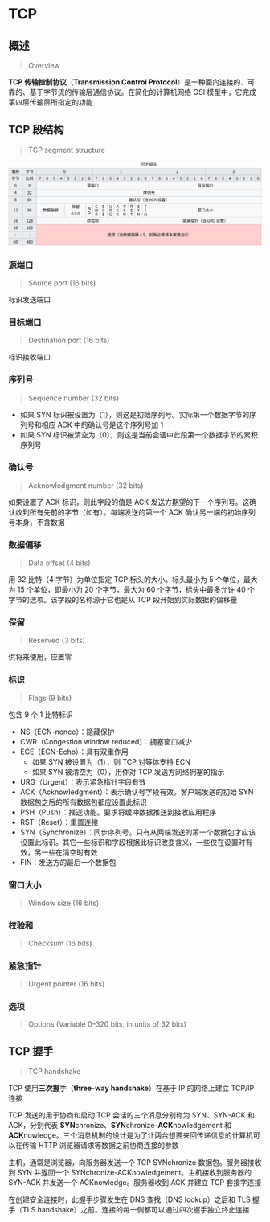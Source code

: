 # TCP

## 概述

> Overview

**TCP 传输控制协议**（**Transmission Control
Protocol**）是一种面向连接的、可靠的、基于字节流的传输层通信协议。在简化的计算机网络
OSI 模型中，它完成第四层传输层所指定的功能

## TCP 段结构

> TCP segment structure

![url-all](tcp/tcp-segment-header.svg)

### 源端口

> Source port (16 bits)

标识发送端口

### 目标端口

> Destination port (16 bits)

标识接收端口

### 序列号

> Sequence number (32 bits)

- 如果 SYN 标识被设置为（1），则这是初始序列号。实际第一个数据字节的序列号和相应
  ACK 中的确认号是这个序列号加 1
- 如果 SYN 标识被清空为（0），则这是当前会话中此段第一个数据字节的累积序列号

### 确认号

> Acknowledgment number (32 bits)

如果设置了 ACK 标识，则此字段的值是 ACK
发送方期望的下一个序列号。这确认收到所有先前的字节（如有）。每端发送的第一个
ACK 确认另一端的初始序列号本身，不含数据

### 数据偏移

> Data offset (4 bits)

用 32 比特（4 字节）为单位指定 TCP 标头的大小。标头最小为
5 个单位，最大为 15 个单位，即最小为 20 个字节，最大为 60 个字节，标头中最多允许
40 个字节的选项。该字段的名称源于它也是从 TCP 段开始到实际数据的偏移量

### 保留

> Reserved (3 bits)

供将来使用，应置零

### 标识

> Flags (9 bits)

包含 9 个 1 比特标识

- NS（ECN-nonce）：隐藏保护
- CWR（Congestion window reduced）：拥塞窗口减少
- ECE（ECN-Echo）：具有双重作用
  - 如果 SYN 被设置为（1），则 TCP 对等体支持 ECN
  - 如果 SYN 被清空为（0），用作对 TCP 发送方网络拥塞的指示
- URG（Urgent）：表示紧急指针字段有效
- ACK（Acknowledgment）：表示确认号字段有效。客户端发送的初始 SYN
  数据包之后的所有数据包都应设置此标识
- PSH（Push）：推送功能。要求将缓冲数据推送到接收应用程序
- RST（Reset）：重置连接
- SYN（Synchronize）：同步序列号。只有从两端发送的第一个数据包才应该设置此标识。其它一些标识和字段根据此标识改变含义，一些仅在设置时有效，另一些在清空时有效
- FIN：发送方的最后一个数据包

### 窗口大小

> Window size (16 bits)

### 校验和

> Checksum (16 bits)

### 紧急指针

> Urgent pointer (16 bits)

### 选项

> Options (Variable 0–320 bits, in units of 32 bits)

## TCP 握手

> TCP handshake

TCP 使用**三次握手**（**three-way handshake**）在基于
IP 的网络上建立 TCP/IP 连接

TCP 发送的用于协商和启动 TCP 会话的三个消息分别称为 SYN、SYN-ACK 和
ACK，分别代表 **SYN**chronize、**SYN**chronize-**ACK**nowledgement 和
**ACK**nowledge。三个消息机制的设计是为了让两台想要来回传递信息的计算机可以在传输
HTTP 浏览器请求等数据之前协商连接的参数

主机，通常是浏览器，向服务器发送一个 TCP
SYNchronize 数据包。服务器接收到 SYN 并返回一个
SYNchronize-ACKnowledgement。主机接收到服务器的
SYN-ACK 并发送一个 ACKnowledge。服务器收到 ACK 并建立
TCP 套接字连接

在创建安全连接时，此握手步骤发生在 DNS 查找（DNS
lookup）之后和 TLS 握手（TLS
handshake）之前。连接的每一侧都可以通过四次握手独立终止连接
